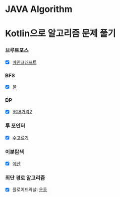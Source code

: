 # JAVA Algorithm


# Kotlin으로 알고리즘 문제 풀기

### 브루트포스
-[x] [마인크래프트](https://www.acmicpc.net/problem/18111)

### BFS
-[x] [불](https://www.acmicpc.net/problem/5427) 

### DP
-[x] [RGB거리2](https://www.acmicpc.net/problem/17404)

### 투 포인터
-[x] [수고르기](https://www.acmicpc.net/problem/2230)

### 이분탐색
-[x] [예산](https://www.acmicpc.net/problem/2512)

### 최단 경로 알고리즘
-[x] 플로이드와샬: [운동](https://www.acmicpc.net/problem/1956)